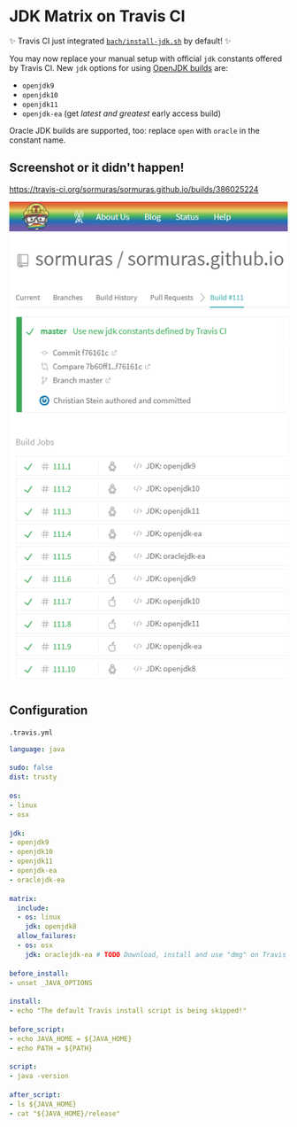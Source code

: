 # JDK Matrix on Travis CI

✨ Travis CI just integrated [`bach/install-jdk.sh`](https://github.com/sormuras/bach#install-jdksh) by default! ✨

You may now replace your manual setup with official `jdk` constants offered by Travis CI.
New `jdk` options for using [OpenJDK builds](http://jdk.java.net/) are:
- `openjdk9`
- `openjdk10`
- `openjdk11`
- `openjdk-ea` (get _latest and greatest_ early access build)

Oracle JDK builds are supported, too: replace `open` with `oracle` in the constant name.

## Screenshot or it didn't happen!

https://travis-ci.org/sormuras/sormuras.github.io/builds/386025224

![2018-05-31-jdk-matrix-screenshot.png](2018-05-31-jdk-matrix-screenshot.png)


## Configuration

`.travis.yml`

```yml
language: java

sudo: false
dist: trusty

os:
- linux
- osx

jdk:
- openjdk9
- openjdk10
- openjdk11
- openjdk-ea
- oraclejdk-ea

matrix:
  include:
  - os: linux
    jdk: openjdk8
  allow_failures:
  - os: osx
    jdk: oraclejdk-ea # TODO Download, install and use "dmg" on Travis CI

before_install:
- unset _JAVA_OPTIONS

install:
- echo "The default Travis install script is being skipped!"

before_script:
- echo JAVA_HOME = ${JAVA_HOME}
- echo PATH = ${PATH}

script:
- java -version

after_script:
- ls ${JAVA_HOME}
- cat "${JAVA_HOME}/release"

```
